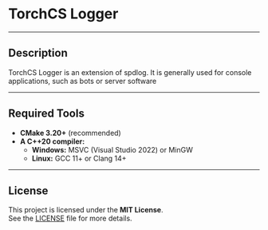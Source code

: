 # TorchCS Logger

---

## Description

TorchCS Logger is an extension of spdlog. It is generally used for console applications, such as bots or server software

---
## Required Tools

- **CMake 3.20+** (recommended)
- **A C++20 compiler:**
  - **Windows:** MSVC (Visual Studio 2022) or MinGW
  - **Linux:** GCC 11+ or Clang 14+
  
---
## License
This project is licensed under the **MIT License**.  
See the [LICENSE](LICENSE) file for more details.